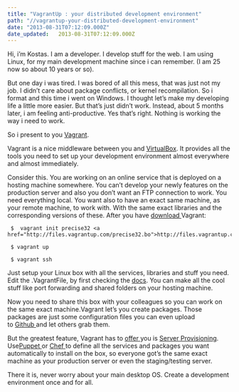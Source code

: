 ```yaml
---
title: "VagrantUp : your distributed development environment"
path: "//vagrantup-your-distributed-development-environment"
date: "2013-08-31T07:12:09.000Z"
date_updated:   2013-08-31T07:12:09.000Z
---
```


<div>Hi, i’m Kostas. I am a developer. I develop stuff for the web. I am using Linux, for my main development machine since i can remember. (I am 25 now so about 10 years or so).</div>
<div>

But one day i was tired. I was bored of all this mess, that was just not my job. I didn’t care about package conflicts, or kernel recompilation. So i format and this time i went on Windows. I thought let’s make my developing life a little more easier. But that’s just didn’t work. Instead, about 5 months later, i am feeling anti-productive. Yes that’s right. Nothing is working the way i need to work.

So i present to you <a title="Vagrant" href="http://www.vagrantup.com/" target="_blank">Vagrant</a>.

Vagrant is a nice middleware between you and <a title="VirtualBox" href="https://www.virtualbox.org/" target="_blank">VirtualBox</a>. It provides all the tools you need to set up your development environment almost everywhere and almost immediately.

Consider this. You are working on an online service that is deployed on a hosting machine somewhere. You can’t develop your newly features on the production server and also you don’t want an FTP connection to work. You need everything local. You want also to have an exact same machine, as your remote machine, to work with. With the same exact libraries and the corresponding versions of these. After you have <a title="Download Vagrant" href="http://downloads.vagrantup.com/" target="_blank">download </a>Vagrant:
<p style="padding-left:30px;"><pre><code> $  vagrant init precise32 &lt;a href=&quot;http://files.vagrantup.com/precise32.bo&quot;&gt;http://files.vagrantup.com/precise32.bo&lt;/a&gt;</code></pre>

</p>
<p style="padding-left:30px;"><pre><code> $ vagrant up</code></pre>

</p>
<p style="padding-left:30px;"><pre><code> $ vagrant ssh</code></pre>

</p>
Just setup your Linux box with all the services, libraries and stuff you need. Edit the .VagrantFile, by first checking the <a title="Vagrant Docs" href="http://docs.vagrantup.com/v2/getting-started/index.html" target="_blank">docs</a>. You can make all the cool stuff like port forwarding and shared folders on your hosting machine.

Now you need to share this box with your colleagues so you can work on the same exact machine.Vagrant let’s you create packages. Those packages are just some configuration files you can even upload to <a title="Github" href="http://www.github.com/" target="_blank">Github </a>and let others grab them.

But the greatest feature, Vagrant has to <a title="Vagrant Provisioning" href="http://docs.vagrantup.com/v2/provisioning/index.html" target="_blank">offer </a>you is <a title="Server Provisioning" href="http://en.wikipedia.org/wiki/Provisioning" target="_blank">Server Provisioning</a>. Use<a title="Puppet" href="http://puppetlabs.com/puppet/puppet-enterprise" target="_blank">Puppet </a>or <a title="Chef Provisioning" href="http://docs.opscode.com/chef_overview.html" target="_blank">Chef </a>to define all the services and packages you want automatically to install on the box, so everyone got’s the same exact machine as your production server or even the staging/testing server.

There it is, never worry about your main desktop OS. Create a development environment once and for all.

</div>
